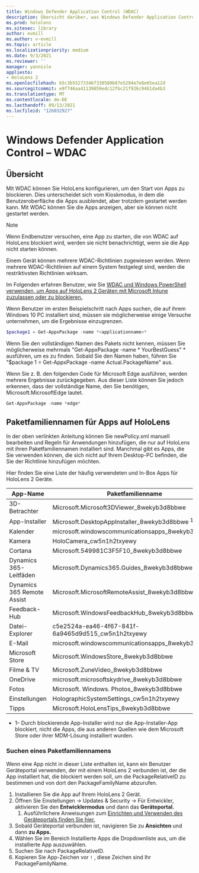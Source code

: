 ```yaml
---
title: Windows Defender Application Control (WDAC)
description: Übersicht darüber, was Windows Defender Application Control ist und wie sie zum Verwalten HoloLens Mixed Reality-Geräten verwendet wird.
ms.prod: hololens
ms.sitesec: library
author: evmill
ms.author: v-evmill
ms.topic: article
ms.localizationpriority: medium
ms.date: 9/3/2021
ms.reviewer: ''
manager: yannisle
appliesto:
- HoloLens 2
ms.openlocfilehash: b5c3b55273346f330580b07e5294e7e8e65ea12d
ms.sourcegitcommit: e9f746aa41139859edc12fbc21f926c9461da4b3
ms.translationtype: MT
ms.contentlocale: de-DE
ms.lasthandoff: 09/13/2021
ms.locfileid: "126032927"
---
```

# <a name="windows-defender-application-control---wdac"></a>Windows Defender Application Control – WDAC

## <a name="overview"></a>Übersicht

Mit WDAC können Sie HoloLens konfigurieren, um den Start von Apps zu blockieren. Dies unterscheidet sich vom Kioskmodus, in dem die Benutzeroberfläche die Apps ausblendet, aber trotzdem gestartet werden kann. Mit WDAC können Sie die Apps anzeigen, aber sie können nicht gestartet werden.

> [!NOTE]
> Wenn Endbenutzer versuchen, eine App zu starten, die von WDAC auf HoloLens blockiert wird, werden sie nicht benachrichtigt, wenn sie die App nicht starten können.

Einem Gerät können mehrere WDAC-Richtlinien zugewiesen werden. Wenn mehrere WDAC-Richtlinien auf einem System festgelegt sind, werden die restriktivsten Richtlinien wirksam. 

Im Folgenden erfahren Benutzer, wie Sie [WDAC und Windows PowerShell verwenden, um Apps auf HoloLens 2 Geräten mit Microsoft Intune zuzulassen oder zu blockieren.](/mem/intune/configuration/custom-profile-hololens)

Wenn Benutzer im ersten Beispielschritt nach Apps suchen, die auf ihrem Windows 10 PC installiert sind, müssen sie möglicherweise einige Versuche unternehmen, um die Ergebnisse einzugrenzen.

```powershell
$package1 = Get-AppxPackage -name *<applicationname>*
``` 

Wenn Sie den vollständigen Namen des Pakets nicht kennen, müssen Sie möglicherweise mehrmals "Get-AppxPackage -name \* YourBestGuess" \* ausführen, um es zu finden. Sobald Sie den Namen haben, führen Sie "$package 1 = Get-AppxPackage -name Actual.PackageName" aus.

Wenn Sie z. B. den folgenden Code für Microsoft Edge ausführen, werden mehrere Ergebnisse zurückgegeben. Aus dieser Liste können Sie jedoch erkennen, dass der vollständige Name, den Sie benötigen, Microsoft.MicrosoftEdge lautet.

```powershell
Get-AppxPackage -name *edge*
``` 

## <a name="package-family-names-for-apps-on-hololens"></a>Paketfamiliennamen für Apps auf HoloLens

In der oben verlinkten Anleitung können Sie newPolicy.xml manuell bearbeiten und Regeln für Anwendungen hinzufügen, die nur auf HoloLens mit ihren Paketfamiliennamen installiert sind. Manchmal gibt es Apps, die Sie verwenden können, die sich nicht auf Ihrem Desktop-PC befinden, die Sie der Richtlinie hinzufügen möchten.

Hier finden Sie eine Liste der häufig verwendeten und In-Box Apps für HoloLens 2 Geräte.

| App-Name                   | Paketfamilienname                                |
|----------------------------|----------------------------------------------------|
| 3D-Betrachter                  | Microsoft.Microsoft3DViewer_8wekyb3d8bbwe          |
| App-Installer              | Microsoft.DesktopAppInstaller_8wekyb3d8bbwe <sup>1</sup>         |
| Kalender                   | microsoft.windowscommunicationsapps_8wekyb3d8bbwe  |
| Kamera                     | HoloCamera_cw5n1h2txyewy                           |
| Cortana                    | Microsoft.549981C3F5F10_8wekyb3d8bbwe              |
| Dynamics 365-Leitfäden        | Microsoft.Dynamics365.Guides_8wekyb3d8bbwe         |
| Dynamics 365 Remote Assist | Microsoft.MicrosoftRemoteAssist_8wekyb3d8bbwe      |
| Feedback-Hub               | Microsoft.WindowsFeedbackHub_8wekyb3d8bbwe         |
| Datei-Explorer              | c5e2524a-ea46-4f67-841f-6a9465d9d515_cw5n1h2txyewy |
| E-Mail                       | microsoft.windowscommunicationsapps_8wekyb3d8bbwe  |
| Microsoft Store            | Microsoft.WindowsStore_8wekyb3d8bbwe               |
| Filme & TV                | Microsoft.ZuneVideo_8wekyb3d8bbwe                  |
| OneDrive                   | microsoft.microsoftskydrive_8wekyb3d8bbwe          |
| Fotos                     | Microsoft. Windows. Photos_8wekyb3d8bbwe             |
| Einstellungen                   | HolographicSystemSettings_cw5n1h2txyewy            |
| Tipps                       | Microsoft.HoloLensTips_8wekyb3d8bbwe               |

- 1– Durch blockierende App-Installer wird nur die App-Installer-App blockiert, nicht die Apps, die aus anderen Quellen wie dem Microsoft Store oder ihrer MDM-Lösung installiert wurden.

### <a name="how-to-find-a-package-family-name"></a>Suchen eines Paketfamiliennamens

Wenn eine App nicht in dieser Liste enthalten ist, kann ein Benutzer Geräteportal verwenden, der mit einem HoloLens 2 verbunden ist, der die App installiert hat, die blockiert werden soll, um die PackageRelativeID zu bestimmen und von dort den PackageFamilyName abzurufen.

1. Installieren Sie die App auf Ihrem HoloLens 2 Gerät. 
1. Öffnen Sie Einstellungen -> Updates & Security -> Für Entwickler, aktivieren Sie den **Entwicklermodus** und dann das **Geräteportal.** 
    1. Ausführlichere Anweisungen zum [Einrichten und Verwenden des Geräteportals finden Sie hier.](/windows/mixed-reality/develop/platform-capabilities-and-apis/using-the-windows-device-portal)
1. Sobald Geräteportal verbunden ist, navigieren Sie zu **Ansichten** und dann **zu Apps.** 
1. Wählen Sie im Bereich Installierte Apps die Dropdownliste aus, um die installierte App auszuwählen. 
1. Suchen Sie nach PackageRelativeID. 
1. Kopieren Sie App-Zeichen vor `!` , diese Zeichen sind Ihr PackageFamilyName.

